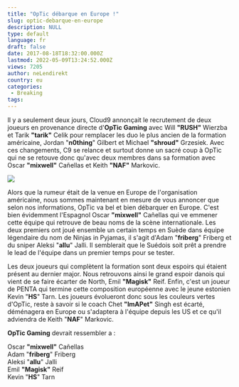```yaml
---
title: "OpTic débarque en Europe !"
slug: optic-debarque-en-europe
description: NULL
type: default
language: fr
draft: false
date: 2017-08-18T18:32:00.000Z
lastmod: 2022-05-09T13:24:52.000Z
views: 7205
author: neLendirekt
country: eu
categories:
 - Breaking
tags:
---
```

Il y a seulement deux jours, Cloud9 annonçait le recrutement de deux joueurs en provenance directe d'**OpTic Gaming** avec Will **"RUSH"** Wierzba et Tarik **"tarik"** Celik pour remplacer les duo le plus ancien de la formation américaine, Jordan "**n0thing**" Gilbert et Michael **"shroud"** Grzesiek. Avec ces changements, C9 se relance et surtout donne un sacré coup à OpTic qui ne se retouve donc qu'avec deux membres dans sa formation avec Oscar **"mixwell"** Cañellas et Keith **"NAF"** Markovic.

![](/storage/images/5997294045070_14463144815162jpeg.jpeg)

Alors que la rumeur était de la venue en Europe de l'organisation américaine, nous sommes maintenant en mesure de vous annoncer que selon nos informations, OpTic va bel et bien débarquer en Europe. C'est bien évidemment l'Espagnol Oscar **"mixwell"** Cañellas qui ve emmener cette équipe qui retrouve de beau noms de la scène internationale. Les deux premiers ont joué ensemble un certain temps en Suède dans équipe légendaire du nom de Ninjas in Pyjamas, il s'agit d'Adam "**friberg**" Friberg et du sniper Aleksi "**allu**" Jalli. Il semblerait que le Suédois soit prêt a prendre le lead de l'équipe dans un premier temps pour se tester.

Les deux joueurs qui complètent la formation sont deux espoirs qui étaient présent au dernier major. Nous retrouvons ainsi le grand espoir danois qui vient de se faire écarter de North, Emil **"Magisk"** Reif. Enfin, c'est un joueur de PENTA qui termine cette composition européenne avec le jeune estonien Kevin "**HS**" Tarn. Les joueurs évolueront donc sous les couleurs vertes d'OpTic, reste à savoir si le coach Chet **"ImAPet"** Singh est écarté, déménagera en Europe ou s'adaptera à l'équipe depuis les US et ce qu'il adviendra de Keith "**NAF**" Markovic.

**OpTic Gaming** devrait ressembler a : 

Oscar **"mixwell"** Cañellas  
Adam "**friberg**" Friberg  
Aleksi "**allu**" Jalli  
Emil **"Magisk"** Reif  
Kevin "**HS**" Tarn
